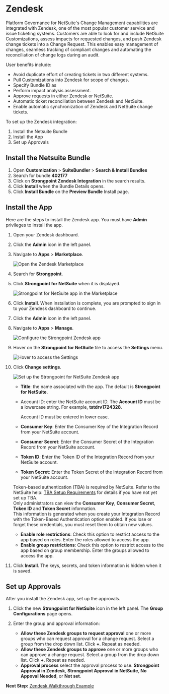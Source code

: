 # Zendesk

Platform Governance for NetSuite's Change Management capabilities are integrated with Zendesk, one
of the most popular customer service and issue ticketing systems. Customers are able to look for and
include NetSuite Customizations, assess impacts for requested changes, and push Zendesk change
tickets into a Change Request. This enables easy management of changes, seamless tracking of
compliant changes and automating the reconciliation of change logs during an audit.

User benefits include:

- Avoid duplicate effort of creating tickets in two different systems.
- Pull Customizations into Zendesk for scope of changes.
- Specify Bundle ID as
- Perform impact analysis assessment.
- Approve requests in either Zendesk or NetSuite.
- Automatic ticket reconciliation between Zendesk and NetSuite.
- Enable automatic synchronization of Zendesk and NetSuite change tickets.

To set up the Zendesk integration:

1. Install the Netsuite Bundle
2. Install the App
3. Set up Approvals

## Install the Netsuite Bundle

1. Open **Customization** > **SuiteBundler** > **Search & Install Bundles**
2. Search for bundle **402177**
3. Click on **Strongpoint Zendesk Integration** in the search results.
4. Click **Install** when the Bundle Details opens.
5. Click **Install Bundle** on the **Preview Bundle** Install page.

## Install the App

Here are the steps to install the Zendesk app. You must have **Admin** privileges to install the
app.

1. Open your Zendesk dashboard.
2. Click the **Admin** icon in the left panel.
3. Navigate to **Apps** > **Marketplace**.

    ![Open the Zendesk Marketplace](../../../static/img/product_docs/strongpointfornetsuite/integrations/zendesk_admin_marketplace.webp)

4. Search for **Strongpoint**.
5. Click **Strongpoint for NetSuite** when it is displayed.

    ![Strongpoint for NetSuite app in the Marketplace](../../../static/img/product_docs/strongpointfornetsuite/integrations/zendesk_strongpoint.webp)

6. Click **Install**. When installation is complete, you are prompted to sign in to your Zendesk
   dashboard to continue.
7. Click the **Admin** icon in the left panel.
8. Navigate to **Apps** > **Manage**.

    ![Configure the Strongpoint Zendesk app](../../../static/img/product_docs/strongpointfornetsuite/integrations/zendesk_configure_app.webp)

9. Hover on the **Strongpoint for NetSuite** tile to access the **Settings** menu.

    ![Hover to access the Settings](../../../static/img/product_docs/strongpointfornetsuite/integrations/zendesk_configure_app_menu.webp)

10. Click **Change settings**.

    ![Set up the Strongpoint for NetSuite Zendesk app](../../../static/img/product_docs/strongpointfornetsuite/integrations/zendesk_change_settings.webp)

    - **Title**: the name associated with the app. The default is **Strongpoint for NetSuite**.
    - Account ID: enter the NetSuite account ID. The **Account ID** must be a lowercase string. For
      example, **tstdrv1724328**.

        Account ID must be entered in lower case.

    - **Consumer Key**: Enter the Consumer Key of the Integration Record from your NetSuite account.
    - **Consumer Secret**: Enter the Consumer Secret of the Integration Record from your NetSuite
      account.
    - **Token ID**: Enter the Token ID of the Integration Record from your NetSuite account.
    - **Token Secret**: Enter the Token Secret of the Integration Record from your NetSuite account.

    Token-based authentication (TBA) is required by NetSuite. Refer to the NetSuite help:
    [TBA Setup Requirements](https://netsuite.custhelp.com/app/answers/detail/a_id/51000/kw/tba) for
    details if you have not yet set up TBA.  
    Only administrators can view the **Consumer Key**, **Consumer Secret**, **Token ID** and **Token
    Secret** information.  
    This information is generated when you create your Integration Record with the Token-Based
    Authentication option enabled. If you lose or forget these credentials, you must reset them to
    obtain new values.

    - **Enable role restrictions**: Check this option to restrict access to the app based on roles.
      Enter the roles allowed to access the app.
    - **Enable group restrictions**: Check this option to restrict access to the app based on group
      membership. Enter the groups allowed to access the app.

11. Click **Install**. The keys, secrets, and token information is hidden when it is saved.

## Set up Approvals

After you install the Zendesk app, set up the approvals.

1. Click the new **Strongpoint for NetSuite** icon in the left panel. The **Group Configurations**
   page opens.
2. Enter the group and approval information:

    - **Allow these Zendesk groups to request approval** one or more groups who can request approval
      for a change request. Select a group from the drop down list. Click **+**. Repeat as needed.
    - **Allow these Zendesk groups to approve** one or more groups who can approve a change request.
      Select a group from the drop down list. Click **+**. Repeat as needed.
    - **Approval process** select the approval process to use. **Strongpoint Approval in Zendesk**,
      **Strongpoint Approval in NetSuite**, **No Appoval Needed**, or **Not set**.

**Next Step:** [ Zendesk Walkthrough Example](zendesk_walkthrough_example.md)
